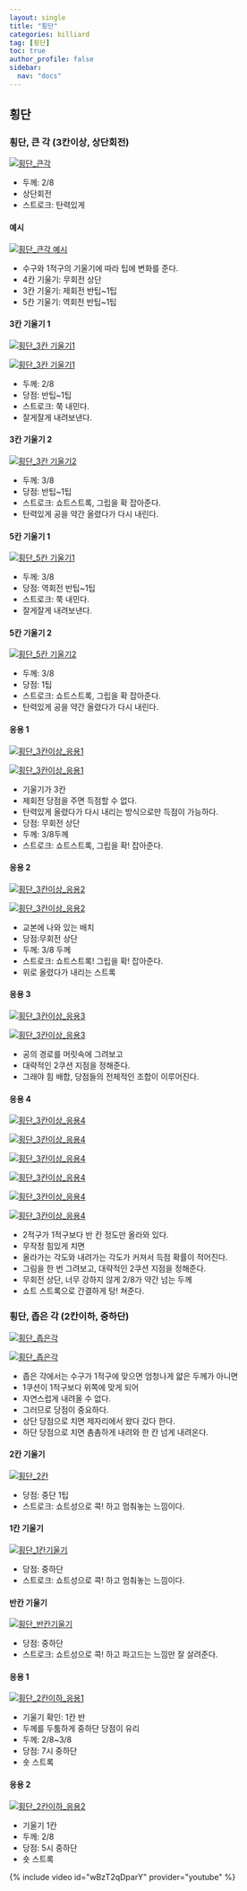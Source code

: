 ```yaml
---
layout: single
title: "횡단"
categories: billiard
tag: [횡단] 
toc: true
author_profile: false
sidebar:
  nav: "docs"
---
```


## 횡단

### 횡단, 큰 각 (3칸이상, 상단회전)

[![횡단_큰각](/images/횡단_큰각.png)](/images/횡단_큰각.png)
- 두께: 2/8
- 상단회전
- 스트로크: 탄력있게

#### 예시
[![횡단_큰각 예시](/images/횡단_큰각_예시.png)](/images/횡단_큰각_예시.png)
- 수구와 1적구의 기울기에 따라 팁에 변화를 준다.
- 4칸 기울기: 무회전 상단
- 3칸 기울기: 제회전 반팁~1팁
- 5칸 기울기: 역회전 반팁~1팁

#### 3칸 기울기 1
[![횡단_3칸 기울기1](/images/횡단_3칸1.png)](/images/횡단_3칸1.png)

[![횡단_3칸 기울기1](/images/횡단_3칸2.png)](/images/횡단_3칸2.png)
- 두께: 2/8
- 당점: 반팁~1팁
- 스트로크: 쭉 내민다.
- 잘게잘게 내려보낸다.

#### 3칸 기울기 2
[![횡단_3칸 기울기2](/images/횡단_3칸3.png)](/images/횡단_3칸3.png)
- 두께: 3/8
- 당점: 반팁~1팁
- 스트로크: 쇼트스트록, 그립을 확 잡아준다.
- 탄력있게 공을 약간 올렸다가 다시 내린다.

#### 5칸 기울기 1
[![횡단_5칸 기울기1](/images/횡단_5칸1.png)](/images/횡단_5칸1.png)
- 두께: 3/8
- 당점: 역회전 반팁~1팁
- 스트로크: 쭉 내민다.
- 잘게잘게 내려보낸다.

#### 5칸 기울기 2
[![횡단_5칸 기울기2](/images/횡단_5칸2.png)](/images/횡단_5칸2.png)
- 두께: 3/8
- 당점: 1팁
- 스트로크: 쇼트스트록, 그립을 확 잡아준다.
- 탄력있게 공을 약간 올렸다가 다시 내린다.

#### 응용 1
[![횡단_3칸이상_응용1](/images/횡단_큰각_응용1-1.png)](/images/횡단_큰각_응용1-1.png)

[![횡단_3칸이상_응용1](/images/횡단_큰각_응용1-2.png)](/images/횡단_큰각_응용1-2.png)
- 기울기가 3칸
- 제회전 당점을 주면 득점할 수 없다.
- 탄력있게 올렸다가 다시 내리는 방식으로만 득점이 가능하다.
- 당점: 무회전 상단
- 두께: 3/8두께
- 스트로크: 쇼트스트록, 그립을 확! 잡아준다.

#### 응용 2
[![횡단_3칸이상_응용2](/images/횡단_큰각_응용2-1.png)](/images/횡단_큰각_응용2-1.png)

[![횡단_3칸이상_응용2](/images/횡단_큰각_응용2-2.png)](/images/횡단_큰각_응용2-2.png)
- 교본에 나와 있는 배치
- 당점:무회전 상단
- 두께: 3/8 두께
- 스트로크: 쇼트스트록! 그립을 확! 잡아준다.
- 위로 올렸다가 내리는 스트록

#### 응용 3
[![횡단_3칸이상_응용3](/images/횡단_큰각_응용3-1.png)](/images/횡단_큰각_응용3-1.png)

[![횡단_3칸이상_응용3](/images/횡단_큰각_응용3-2.png)](/images/횡단_큰각_응용3-2.png)
- 공의 경로를 머릿속에 그려보고
- 대략적인 2쿠션 지점을 정해준다.
- 그래야 힘 배합, 당점들의 전체적인 조합이 이루어진다.

#### 응용 4
[![횡단_3칸이상_응용4](/images/횡단_큰각_응용4-1.png)](/images/횡단_큰각_응용4-1.png)

[![횡단_3칸이상_응용4](/images/횡단_큰각_응용4-2.png)](/images/횡단_큰각_응용4-2.png)

[![횡단_3칸이상_응용4](/images/횡단_큰각_응용4-3.png)](/images/횡단_큰각_응용4-3.png)

[![횡단_3칸이상_응용4](/images/횡단_큰각_응용4-4.png)](/images/횡단_큰각_응용4-4.png)

[![횡단_3칸이상_응용4](/images/횡단_큰각_응용4-5.png)](/images/횡단_큰각_응용4-5.png)

[![횡단_3칸이상_응용4](/images/횡단_큰각_응용4-6.png)](/images/횡단_큰각_응용4-6.png)
- 2적구가 1적구보다 반 칸 정도만 올라와 있다.
- 무작정 힘있게 치면
- 올라가는 각도와 내려가는 각도가 커져서 득점 확률이 적어진다.
- 그림을 한 번 그려보고, 대략적인 2쿠션 지점을 정해준다.
- 무회전 상단, 너무 강하지 않게 2/8가 약간 넘는 두께
- 쇼트 스트록으로 간결하게 탕! 쳐준다.

### 횡단, 좁은 각 (2칸이하, 중하단)
[![횡단_좁은각](/images/횡단_좁은각1.png)](/images/횡단_좁은각1.png)

[![횡단_좁은각](/images/횡단_좁은각2.png)](/images/횡단_좁은각2.png)
- 좁은 각에서는 수구가 1적구에 맞으면 엄청나게 얇은 두께가 아니면
- 1쿠션이 1적구보다 위쪽에 맞게 되어
- 자연스럽게 내려올 수 없다.
- 그러므로 당점이 중요하다.
- 상단 당점으로 치면 제자리에서 왔다 갔다 한다.
- 하단 당점으로 치면 촘촘하게 내려와 한 칸 넘게 내려온다.

#### 2칸 기울기
[![횡단_2칸](/images/횡단_2칸1-1.png)](/images/횡단_2칸1-1.png)
- 당점: 중단 1팁
- 스트로크: 쇼트성으로 콕! 하고 멈춰놓는 느낌이다.

#### 1칸 기울기
[![횡단_1칸기울기](/images/횡단_1칸기울기.png)](/images/횡단_1칸기울기.png)
- 당점: 중하단
- 스트로크: 쇼트성으로 콕! 하고 멈춰놓는 느낌이다.

#### 반칸 기울기
[![횡단_반칸기울기](/images/횡단_반칸기울기.png)](/images/횡단_반칸기울기.png)
- 당점: 중하단
- 스트로크: 쇼트성으로 콕! 하고 파고드는 느낌만  잘 살려준다.

#### 응용 1
[![횡단_2칸이하_응용1](/images/횡단_2칸이하_응용1.png)](/images/횡단_2칸이하_응용1.png)
- 기울기 확인: 1칸 반
- 두께를 두툼하게 중하단 당점이 유리
- 두께: 2/8~3/8
- 당점: 7시 중하단
- 숏 스트록

#### 응용 2
[![횡단_2칸이하_응용2](/images/횡단_2칸이하_응용2.png)](/images/횡단_2칸이하_응용2.png)
- 기울기 1칸
- 두께: 2/8
- 당점: 5시 중하단
- 숏 스트록

{% include video id="wBzT2qDparY" provider="youtube" %}
